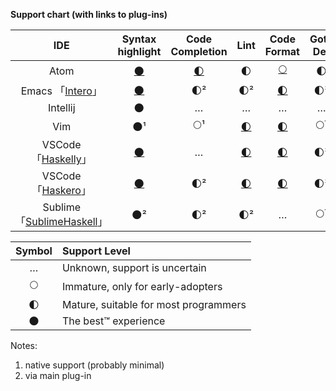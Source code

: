 **Support chart (with links to plug-ins)**

| IDE | Syntax highlight | Code Completion | Lint | Code Format | Goto Def | Find Usages | Debugger | Doc. tooltips | Snippets | Hoogle |
|:---:|:----------------:|:---------------:|:----:|:-----------:|:--------:|:-----------:|:--------:|:-------------:|:--------:|:------:|
| Atom     | [🌑][atom01] | [🌓][atom02] | 🌓 | [🌕][gen01] | 🌓 | … | [🌓][atom03] | … | … | [🌓][atom04] |
| Emacs 「[Intero][emacs02]」 | [🌑][emacs01] | 🌓² | 🌓² | [🌓][gen01] | 🌓² | … | … | 🌓² | … | … |
| Intellij | 🌑 | … | … | … | … | … | … | … | … | … |
| Vim      | 🌑¹ | 🌕¹ | [🌓][vim01] | [🌓][gen01] | 🌕¹ | … | … | [🌓][vim02] | … | … |
| VSCode 「[Haskelly][vsco01]」 | [🌑][vsco02] | … | [🌓][vsco03] | [🌓][vsco04] | 🌓² | … | [🌕][vsco05] | 🌓² | … | … |
| VSCode 「[Haskero][vsco01]」  | [🌑][vsco02] | 🌓² | [🌓][vsco03] | [🌓][vsco04] | 🌓² | 🌓² | [🌕][vsco05] | 🌓² | … | … |
| Sublime 「[SublimeHaskell][subl01]」 | 🌑² | 🌓² | 🌓² | … | 🌕¹ | … | … | 🌓² | … | … |


| Symbol | Support Level                         |
|:------:|:------------------------------------- |
| …      | Unknown, support is uncertain         |
| 🌕     | Immature, only for early-adopters     |
| 🌓     | Mature, suitable for most programmers |
| 🌑     | The best™ experience                  |


Notes:
1. native support (probably minimal)
2. via main plug-in

[gen01]: https://github.com/chrisdone/hindent "hindent"

[atom01]: https://atom.io/packages/language-haskell "language-haskell"
[atom02]: https://atom.io/packages/autocomplete-haskell "ghc-mod via autocomplete-haskell"
[atom03]: https://atom.io/packages/haskell-debug "haskell-debug"
[atom04]: https://atom.io/packages/haskell-hoogle "haskell-hoogle"

[emacs01]: http://haskell.github.io/haskell-mode/ "haskell-mode"
[emacs02]: https://commercialhaskell.github.io/intero/ "intero"

[vim01]: https://github.com/vim-syntastic/syntastic "syntastic"
[vim02]: https://github.com/bitc/vim-hdevtools "vim-hdevtools"

[vsco01]: https://marketplace.visualstudio.com/items?itemName=UCL.haskelly "Haskelly"
[vsco02]: https://marketplace.visualstudio.com/items?itemName=justusadam.language-haskell "Haskell Syntax Highlighting"
[vsco03]: https://marketplace.visualstudio.com/items?itemName=hoovercj.haskell-linter "haskell-linter"
[vsco04]: https://marketplace.visualstudio.com/items?itemName=monofon.hindent-format "hindent"
[vsco05]: https://marketplace.visualstudio.com/items?itemName=phoityne.phoityne-vscode "Phoityne"
[vsco06]: https://marketplace.visualstudio.com/items?itemName=Vans.haskero "Haskero"

[subl01]: https://github.com/SublimeHaskell/SublimeHaskell "SublimeHaskell"